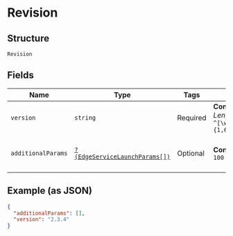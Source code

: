 
# Revision

## Structure

`Revision`

## Fields

| Name | Type | Tags | Description | Getter | Setter |
|  --- | --- | --- | --- | --- | --- |
| `version` | `string` | Required | **Constraints**: *Maximum Length*: `64`, *Pattern*: `^[\w\d_\.\#\$\%\|^\&\*\@\!\-]{1,64}$` | getVersion(): string | setVersion(string version): void |
| `additionalParams` | [`?(EdgeServiceLaunchParams[])`](../../doc/models/edge-service-launch-params.md) | Optional | **Constraints**: *Maximum Items*: `100` | getAdditionalParams(): ?array | setAdditionalParams(?array additionalParams): void |

## Example (as JSON)

```json
{
  "additionalParams": [],
  "version": "2.3.4"
}
```


